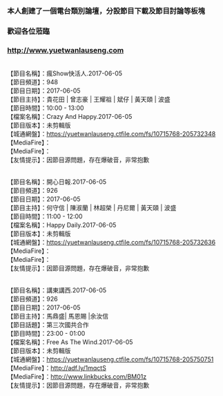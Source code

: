 ### 本人創建了一個電台類別論壇，分設節目下載及節目討論等板塊
### 歡迎各位蒞臨
### http://www.yuetwanlauseng.com

<br>【節目名稱】：瘋Show快活人.2017-06-05
<br>【節目頻道】：948
<br>【節目日期】：2017-06-05
<br>【節目主持】：貴花田 | 曾志豪 | 王耀祖 | 斌仔 | 黃天頤 | 波盛
<br>【節目時間】：10:00 - 13:00
<br>【檔案名稱】：Crazy And Happy.2017-06-05
<br>【節目版本】：未剪輯版
<br>【城通網盤】：https://yuetwanlauseng.ctfile.com/fs/10715768-205732348
<br>【MediaFire】：
<br>【MediaFire】：
<br>【友情提示】：因節目源問題，存在爆破音，非常抱歉

<br>【節目名稱】：開心日報.2017-06-05
<br>【節目頻道】：926
<br>【節目日期】：2017-06-05
<br>【節目主持】：何守信 | 陳淑蘭 | 林超榮 | 丹尼爾 | 黃天頤 | 波盛
<br>【節目時間】：11:00 - 12:00
<br>【檔案名稱】：Happy Daily.2017-06-05
<br>【節目版本】：未剪輯版
<br>【城通網盤】：https://yuetwanlauseng.ctfile.com/fs/10715768-205732636
<br>【MediaFire】：
<br>【MediaFire】：
<br>【友情提示】：因節目源問題，存在爆破音，非常抱歉

<br>【節目名稱】：講東講西.2017-06-05
<br>【節目頻道】：926
<br>【節目日期】：2017-06-05
<br>【節目主持】：馬鼎盛| 馬恩賜 |余汝信
<br>【節目話題】：第三次國共合作
<br>【節目時間】：23:00 - 01:00
<br>【檔案名稱】：Free As The Wind.2017-06-05
<br>【節目版本】：未剪輯版
<br>【城通網盤】：https://yuetwanlauseng.ctfile.com/fs/10715768-205750751
<br>【MediaFire】：http://adf.ly/1mqctS
<br>【MediaFire】：http://www.linkbucks.com/BM01z
<br>【友情提示】：因節目源問題，存在爆破音，非常抱歉
